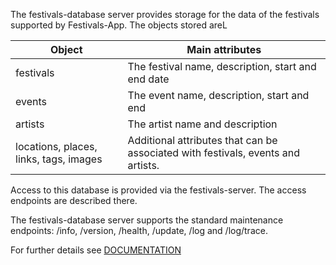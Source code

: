 The festivals-database server provides storage for the data of the festivals supported by Festivals-App. The objects stored areL

| Object | Main attributes |
| --- | --- |
| festivals | The festival name, description, start and end date |
| events | The event name, description, start and end |
| artists | The artist name and description |
| locations, places, links, tags, images | Additional attributes that can be associated with festivals, events and artists. |

Access to this database is provided via the festivals-server. The access endpoints are described there.

The festivals-database server supports the standard maintenance endpoints: /info, /version, /health, /update, /log and /log/trace.

For further details see [DOCUMENTATION](https://github.com/BramVan-Oosterhout/festivals-docker/blob/main/festivals-database/DOCUMENTATION.md)
